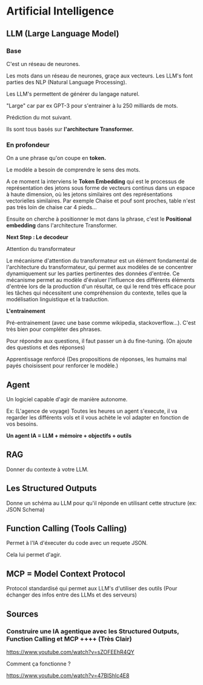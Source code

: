 # Artificial Intelligence

## LLM (Large Language Model)

### Base

C'est un réseau de neurones.

Les mots dans un réseau de neurones, graçe aux vecteurs. Les LLM's font parties des NLP (Natural Language Processing).

Les LLM's permettent de générer du langage naturel.

"Large" car par ex GPT-3 pour s'entrainer à lu 250 milliards de mots.

Prédiction du mot suivant.


Ils sont tous basés sur __l'architecture Transformer.__

### En profondeur

On a une phrase qu'on coupe en __token.__


Le modèle a besoin de comprendre le sens des mots. 

A ce moment la interviens le __Token Embedding__ qui est le  processus de représentation des jetons sous forme de vecteurs continus dans un espace à haute dimension, où les jetons similaires ont des représentations vectorielles similaires. Par exemple Chaise et pouf sont proches, table n'est pas très loin de chaise car 4 pieds...

Ensuite on cherche à positionner le mot dans la phrase, c'est le __Positional embedding__ dans l'architecture Transformer.


__Next Step : Le decodeur__

Attention du transformateur

Le mécanisme d'attention du transformateur est un élément fondamental de l'architecture du transformateur, qui permet aux modèles de se concentrer dynamiquement sur les parties pertinentes des données d'entrée. Ce mécanisme permet au modèle d'évaluer l'influence des différents éléments d'entrée lors de la production d'un résultat, ce qui le rend très efficace pour les tâches qui nécessitent une compréhension du contexte, telles que la modélisation linguistique et la traduction.

__L'entrainement__

Pré-entrainement (avec une base comme wikipedia, stackoverflow...). C'est très bien pour compléter des phrases.

Pour répondre aux questions, il faut passer un à du fine-tuning. (On ajoute des questions et des réponses)

Apprentissage renforcé (Des propositions de réponses, les humains mal payés choisissent pour renforcer le modèle.)











## Agent

Un logiciel capable d'agir de manière autonome.

Ex: (L'agence de voyage) Toutes les heures un agent s'execute, il va regarder les différents vols et il vous achète le vol adapter en fonction de vos besoins.


__Un agent IA = LLM + mémoire + objectifs + outils__

## RAG

Donner du contexte à votre LLM.


## Les Structured Outputs

Donne un schéma au LLM pour qu'il réponde en utilisant cette structure (ex: JSON Schema)


## Function Calling (Tools Calling)

Permet à l'IA d'éxecuter du code avec un requete JSON.

Cela lui permet d'agir.


## MCP = Model Context Protocol

Protocol standardisé qui permet aux LLM's d'utiliser des outils (Pour échanger des infos entre des LLMs et des serveurs)



## Sources


### Construire une IA agentique avec les Structured Outputs, Function Calling et MCP ++++ (Très Clair)


https://www.youtube.com/watch?v=sZOFEEhR4QY

Comment ça fonctionne ?

https://www.youtube.com/watch?v=47BlShlc4E8
